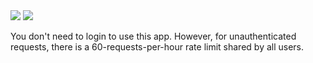 <img src = 'https://qiushi.rbind.io/project/github-profile-viewer/featured.jpg' />

<img src = 'https://qiushi.rbind.io/project/github-profile-viewer/repo-viz.jpg' />

You don't need to login to use this app. However, for unauthenticated requests, there is a 60-requests-per-hour rate limit shared by all users.
